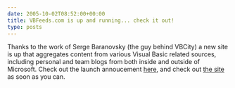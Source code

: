 ```yaml
---
date: 2005-10-02T08:52:00+00:00
title: VBFeeds.com is up and running... check it out!
type: posts
---
```

Thanks to the work of Serge Baranovsky (the guy behind VBCity) a new site is up that aggregates content from various Visual Basic related sources, including personal and team blogs from both inside and outside of Microsoft. Check out the launch annoucement [here](https://vbfeeds.com/post.aspx?id=522), and check out [the site](https://vbfeeds.com) as soon as you can.
